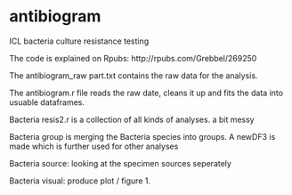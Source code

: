 # antibiogram
ICL bacteria culture resistance testing
<p>The code is explained on Rpubs: http://rpubs.com/Grebbel/269250 </p>
<p>The antibiogram_raw part.txt contains the raw data for the analysis. </p>
<p>The antibiogram.r file reads the raw date, cleans it up and fits the data into usuable dataframes. </p>
<p> Bacteria resis2.r is a collection of all kinds of analyses. a bit messy </p>
<p>Bacteria group is merging the Bacteria species into groups. A newDF3 is made which is further used for other analyses </p>
<p> Bacteria source: looking at the specimen sources seperately </p>
<p> Bacteria visual: produce plot / figure 1. </p>
